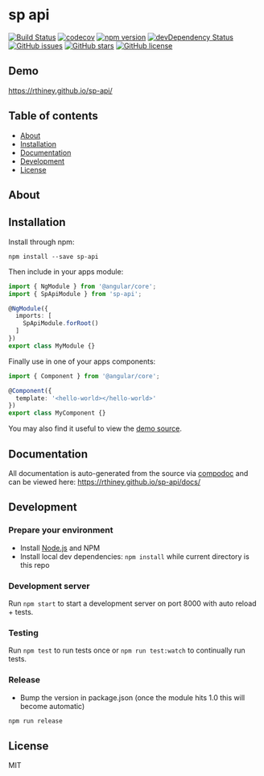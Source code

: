 # sp api
[![Build Status](https://travis-ci.org/rthiney/sp-api.svg?branch=master)](https://travis-ci.org/rthiney/sp-api)
[![codecov](https://codecov.io/gh/rthiney/sp-api/branch/master/graph/badge.svg)](https://codecov.io/gh/rthiney/sp-api)
[![npm version](https://badge.fury.io/js/sp-api.svg)](http://badge.fury.io/js/sp-api)
[![devDependency Status](https://david-dm.org/rthiney/sp-api/dev-status.svg)](https://david-dm.org/rthiney/sp-api?type=dev)
[![GitHub issues](https://img.shields.io/github/issues/rthiney/sp-api.svg)](https://github.com/rthiney/sp-api/issues)
[![GitHub stars](https://img.shields.io/github/stars/rthiney/sp-api.svg)](https://github.com/rthiney/sp-api/stargazers)
[![GitHub license](https://img.shields.io/badge/license-MIT-blue.svg)](https://raw.githubusercontent.com/rthiney/sp-api/master/LICENSE)

## Demo
https://rthiney.github.io/sp-api/

## Table of contents

- [About](#about)
- [Installation](#installation)
- [Documentation](#documentation)
- [Development](#development)
- [License](#license)

## About



## Installation

Install through npm:
```
npm install --save sp-api
```

Then include in your apps module:

```typescript
import { NgModule } from '@angular/core';
import { SpApiModule } from 'sp-api';

@NgModule({
  imports: [
    SpApiModule.forRoot()
  ]
})
export class MyModule {}
```

Finally use in one of your apps components:
```typescript
import { Component } from '@angular/core';

@Component({
  template: '<hello-world></hello-world>'
})
export class MyComponent {}
```

You may also find it useful to view the [demo source](https://github.com/rthiney/sp-api/blob/master/demo/demo.component.ts).

## Documentation
All documentation is auto-generated from the source via [compodoc](https://compodoc.github.io/compodoc/) and can be viewed here:
https://rthiney.github.io/sp-api/docs/

## Development

### Prepare your environment
* Install [Node.js](http://nodejs.org/) and NPM
* Install local dev dependencies: `npm install` while current directory is this repo

### Development server
Run `npm start` to start a development server on port 8000 with auto reload + tests.

### Testing
Run `npm test` to run tests once or `npm run test:watch` to continually run tests.

### Release
* Bump the version in package.json (once the module hits 1.0 this will become automatic)
```bash
npm run release
```

## License

MIT
